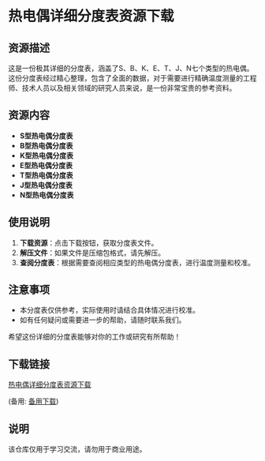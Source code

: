 # 热电偶详细分度表资源下载

## 资源描述

这是一份极其详细的分度表，涵盖了S、B、K、E、T、J、N七个类型的热电偶。这份分度表经过精心整理，包含了全面的数据，对于需要进行精确温度测量的工程师、技术人员以及相关领域的研究人员来说，是一份非常宝贵的参考资料。

## 资源内容

- **S型热电偶分度表**
- **B型热电偶分度表**
- **K型热电偶分度表**
- **E型热电偶分度表**
- **T型热电偶分度表**
- **J型热电偶分度表**
- **N型热电偶分度表**

## 使用说明

1. **下载资源**：点击下载按钮，获取分度表文件。
2. **解压文件**：如果文件是压缩包格式，请先解压。
3. **查阅分度表**：根据需要查阅相应类型的热电偶分度表，进行温度测量和校准。

## 注意事项

- 本分度表仅供参考，实际使用时请结合具体情况进行校准。
- 如有任何疑问或需要进一步的帮助，请随时联系我们。

希望这份详细的分度表能够对你的工作或研究有所帮助！

## 下载链接
[热电偶详细分度表资源下载](https://pan.quark.cn/s/012f716550a5) 

(备用: [备用下载](https://pan.baidu.com/s/1SUWNl96XBFfoWIsfR6NKGQ?pwd=1234))

## 说明

该仓库仅用于学习交流，请勿用于商业用途。
